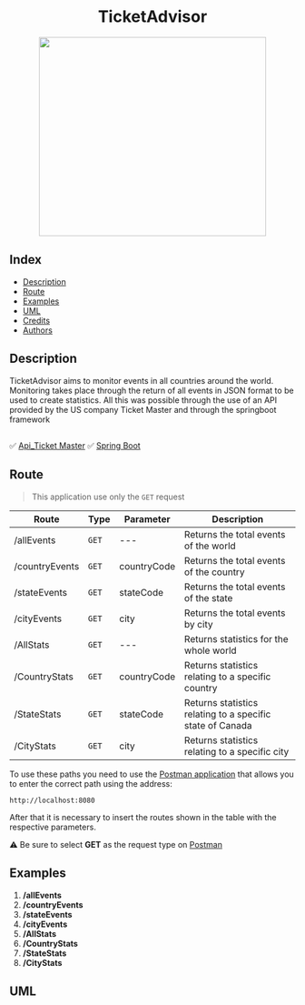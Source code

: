 <h1 align="center"> TicketAdvisor </h1>

<p align="center">
  <img src="https://user-images.githubusercontent.com/91560500/158548996-2c638f89-c01e-40f2-abe4-ee6fb79a167c.png" width="400px" height="350px"/></p>
  
## Index
* [Description](#description)
* [Route](#route)
* [Examples](#examples)
* [UML](#uml)
* [Credits](#credits)
* [Authors](#authors)


## **Description**
TicketAdvisor aims to monitor events in all countries around the world. Monitoring takes place through the return of all events in JSON format to be used to create statistics. All this was possible through the use of an API provided by the US company Ticket Master and through the springboot framework
##
:white_check_mark: [Api_Ticket Master](https://developer.ticketmaster.com/products-and-docs/apis/discovery-api/v2/#search-events-v2)
:white_check_mark: [Spring Boot](https://start.spring.io/)

## **Route**
> This application use only the `GET` request

Route | Type | Parameter | Description
---- | ---- | ---- | ---- 
/allEvents | ` GET ` | --- | Returns the total events of the world
/countryEvents | ` GET ` | countryCode | Returns the total events of the country
/stateEvents | ` GET ` | stateCode | Returns the total events of the state
/cityEvents | ` GET ` | city | Returns the total events by city
/AllStats | ` GET ` | --- | Returns statistics for the whole world 
/CountryStats | ` GET ` | countryCode | Returns statistics relating to a specific country
/StateStats | ` GET ` | stateCode | Returns statistics relating to a specific state of Canada
/CityStats | ` GET ` | city | Returns statistics relating to a specific city

To use these paths you need to use the [Postman application](https://www.postman.com/) that allows you to enter the correct path using the address:
```
http://localhost:8080
```

After that it is necessary to insert the routes shown in the table with the respective parameters.

⚠️ Be sure to select **GET** as the request type on [Postman](https://www.postman.com/)

## **Examples**
1.   **/allEvents**
2.   **/countryEvents**
3.   **/stateEvents**
4.   **/cityEvents**
5.   **/AllStats**
6.   **/CountryStats**
7.   **/StateStats**
8.   **/CityStats**

## **UML**
